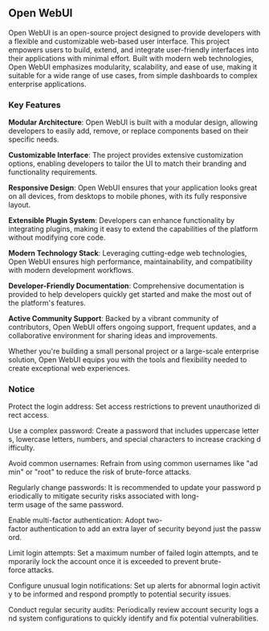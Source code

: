 ## Open WebUI

Open WebUI is an open-source project designed to provide developers with a flexible and customizable web-based user interface. This project empowers users to build, extend, and integrate user-friendly interfaces into their applications with minimal effort. Built with modern web technologies, Open WebUI emphasizes modularity, scalability, and ease of use, making it suitable for a wide range of use cases, from simple dashboards to complex enterprise applications.

### Key Features

**Modular Architecture**: Open WebUI is built with a modular design, allowing developers to easily add, remove, or replace components based on their specific needs.
  
**Customizable Interface**: The project provides extensive customization options, enabling developers to tailor the UI to match their branding and functionality requirements.

**Responsive Design**: Open WebUI ensures that your application looks great on all devices, from desktops to mobile phones, with its fully responsive layout.

**Extensible Plugin System**: Developers can enhance functionality by integrating plugins, making it easy to extend the capabilities of the platform without modifying core code.

**Modern Technology Stack**: Leveraging cutting-edge web technologies, Open WebUI ensures high performance, maintainability, and compatibility with modern development workflows.

**Developer-Friendly Documentation**: Comprehensive documentation is provided to help developers quickly get started and make the most out of the platform's features.

**Active Community Support**: Backed by a vibrant community of contributors, Open WebUI offers ongoing support, frequent updates, and a collaborative environment for sharing ideas and improvements.

Whether you're building a small personal project or a large-scale enterprise solution, Open WebUI equips you with the tools and flexibility needed to create exceptional web experiences.

### Notice

Protect the login address: Set access restrictions to prevent unauthorized direct access.
    
Use a complex password: Create a password that includes uppercase letters, lowercase letters, numbers, and special characters to increase cracking difficulty.
    
Avoid common usernames: Refrain from using common usernames like "admin" or "root" to reduce the risk of brute-force attacks.
    
Regularly change passwords: It is recommended to update your password periodically to mitigate security risks associated with long-term usage of the same password.
    
Enable multi-factor authentication: Adopt two-factor authentication to add an extra layer of security beyond just the password.
    
Limit login attempts: Set a maximum number of failed login attempts, and temporarily lock the account once it is exceeded to prevent brute-force attacks.
    
Configure unusual login notifications: Set up alerts for abnormal login activity to be informed and respond promptly to potential security issues.
    
Conduct regular security audits: Periodically review account security logs and system configurations to quickly identify and fix potential vulnerabilities.
        